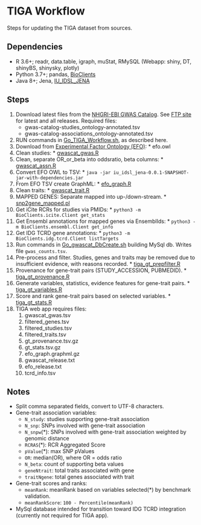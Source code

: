 # TIGA Workflow

Steps for updating the TIGA dataset from sources.

## Dependencies

* R 3.6+; readr, data.table, igraph, muStat, RMySQL (Webapp: shiny, DT, shinyBS, shinysky, plotly)
* Python 3.7+; pandas, [BioClients](https://github.com/jeremyjyang/BioClients)
* Java 8+; Jena, [IU_IDSL_JENA](https://github.com/IUIDSL/iu_idsl_jena)

## Steps

1. Download latest files from the [NHGRI-EBI GWAS Catalog](https://www.ebi.ac.uk/gwas/downloads). See [FTP site](ftp://ftp.ebi.ac.uk/pub/databases/gwas/releases) for latest and all releases. Required files:
    * gwas-catalog-studies\_ontology-annotated.tsv
    * gwas-catalog-associations\_ontology-annotated.tsv
1. RUN commands in [Go_TIGA_Workflow.sh](sh/Go_TIGA_Workflow.sh), as described here.
  1. Download from [Experimental Factor Ontology (EFO)](https://www.ebi.ac.uk/efo/):
    * efo.owl
  1. Clean studies:
    * [gwascat_gwas.R](R/gwascat_gwas.R)
  1. Clean, separate OR_or_beta into oddsratio, beta columns:
    * [gwascat_assn.R](R/gwascat_assn.R)
  1. Convert EFO OWL to TSV:
    * `java -jar iu_idsl_jena-0.0.1-SNAPSHOT-jar-with-dependencies.jar`
  1. From EFO TSV create GraphML:
    * [efo_graph.R](R/efo_graph.R)
  1. Clean traits:
    * [gwascat_trait.R](R/gwascat_trait.R)
  1. MAPPED GENES: Separate mapped into up-/down-stream.
    * [snp2gene_mapped.pl](perl/snp2gene_mapped.pl)
  1. Get iCite RCRs for studies via PMIDs:
    * `python3 -m BioClients.icite.Client get_stats`
  1. Get Ensembl annotations for mapped genes via EnsemblIds:
    * `python3 -m BioClients.ensembl.Client get_info`
  1. Get IDG TCRD gene annotations:
    * `python3 -m BioClients.idg.tcrd.Client listTargets`
  1. Run commands in [Go_gwascat_DbCreate.sh](sh/Go_gwascat_DbCreate.sh) building MySql db. Writes file `gwas_counts.tsv`.
  1. Pre-process and filter. Studies, genes and traits may be removed due to insufficient evidence, with reasons recorded.
    * [tiga_gt_prepfilter.R](R/tiga_gt_prepfilter.R)
  1.  Provenance for gene-trait pairs (STUDY_ACCESSION, PUBMEDID).
    * [tiga_gt_provenance.R](R/tiga_gt_provenance.R)
  1. Generate variables, statistics, evidence features for gene-trait pairs.
    * [tiga_gt_variables.R](R/tiga_gt_variables.R)
  1. Score and rank gene-trait pairs based on selected variables.
    * [tiga_gt_stats.R](R/tiga_gt_stats.R)
1. TIGA web app requires files:
    1. gwascat_gwas.tsv
    1. filtered_genes.tsv
    1. filtered_studies.tsv
    1. filtered_traits.tsv
    1. gt_provenance.tsv.gz
    1. gt_stats.tsv.gz
    1. efo_graph.graphml.gz
    1. gwascat_release.txt
    1. efo_release.txt
    1. tcrd_info.tsv

## Notes

* Split comma separated fields, convert to UTF-8 characters.
* Gene-trait association variables:
  * `N_study`: studies supporting gene-trait association
  * `N_snp`: SNPs involved with gene-trait association
  * `N_snpw`(\*): SNPs involved with gene-trait association weighted by genomic distance
  * `RCRAS`(\*): RCR Aggregated Score
  * `pValue`(\*): max SNP pValues
  * `OR`: median(OR), where OR = odds ratio
  * `N_beta`: count of supporting beta values
  * `geneNtrait`: total traits associated with gene
  * `traitNgene`: total genes associated with trait
* Gene-trait scores and ranks:
  * `meanRank`: meanRank based on variables selected(\*) by benchmark validation.
  * `meanRankScore`: `100 - Percentile(meanRank)`
* MySql database intended for transition toward IDG TCRD integration (currently not required for TIGA app).
